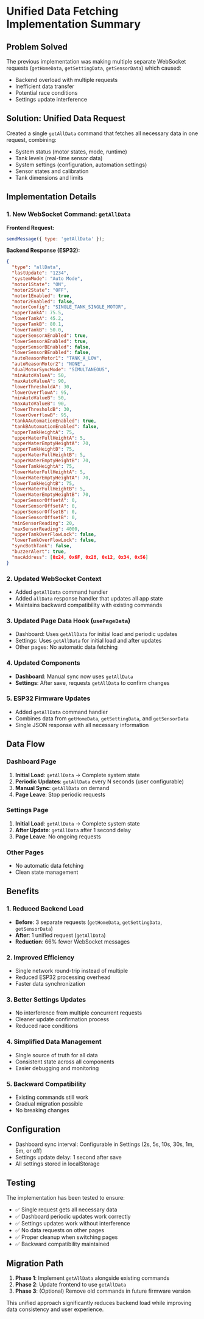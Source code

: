 # Unified Data Fetching Implementation Summary

## Problem Solved
The previous implementation was making multiple separate WebSocket requests (`getHomeData`, `getSettingData`, `getSensorData`) which caused:
- Backend overload with multiple requests
- Inefficient data transfer
- Potential race conditions
- Settings update interference

## Solution: Unified Data Request
Created a single `getAllData` command that fetches all necessary data in one request, combining:
- System status (motor states, mode, runtime)
- Tank levels (real-time sensor data)
- System settings (configuration, automation settings)
- Sensor states and calibration
- Tank dimensions and limits

## Implementation Details

### 1. New WebSocket Command: `getAllData`
**Frontend Request:**
```javascript
sendMessage({ type: 'getAllData' });
```

**Backend Response (ESP32):**
```json
{
  "type": "allData",
  "lastUpdate": "1234",
  "systemMode": "Auto Mode",
  "motor1State": "ON",
  "motor2State": "OFF",
  "motor1Enabled": true,
  "motor2Enabled": false,
  "motorConfig": "SINGLE_TANK_SINGLE_MOTOR",
  "upperTankA": 75.5,
  "lowerTankA": 45.2,
  "upperTankB": 80.1,
  "lowerTankB": 50.0,
  "upperSensorAEnabled": true,
  "lowerSensorAEnabled": true,
  "upperSensorBEnabled": false,
  "lowerSensorBEnabled": false,
  "autoReasonMotor1": "TANK_A_LOW",
  "autoReasonMotor2": "NONE",
  "dualMotorSyncMode": "SIMULTANEOUS",
  "minAutoValueA": 50,
  "maxAutoValueA": 90,
  "lowerThresholdA": 30,
  "lowerOverflowA": 95,
  "minAutoValueB": 50,
  "maxAutoValueB": 90,
  "lowerThresholdB": 30,
  "lowerOverflowB": 95,
  "tankAAutomationEnabled": true,
  "tankBAutomationEnabled": false,
  "upperTankHeightA": 75,
  "upperWaterFullHeightA": 5,
  "upperWaterEmptyHeightA": 70,
  "upperTankHeightB": 75,
  "upperWaterFullHeightB": 5,
  "upperWaterEmptyHeightB": 70,
  "lowerTankHeightA": 75,
  "lowerWaterFullHeightA": 5,
  "lowerWaterEmptyHeightA": 70,
  "lowerTankHeightB": 75,
  "lowerWaterFullHeightB": 5,
  "lowerWaterEmptyHeightB": 70,
  "upperSensorOffsetA": 0,
  "lowerSensorOffsetA": 0,
  "upperSensorOffsetB": 0,
  "lowerSensorOffsetB": 0,
  "minSensorReading": 20,
  "maxSensorReading": 4000,
  "upperTankOverFlowLock": false,
  "lowerTankOverFlowLock": false,
  "syncBothTank": false,
  "buzzerAlert": true,
  "macAddress": [0x24, 0x6F, 0x28, 0x12, 0x34, 0x56]
}
```

### 2. Updated WebSocket Context
- Added `getAllData` command handler
- Added `allData` response handler that updates all app state
- Maintains backward compatibility with existing commands

### 3. Updated Page Data Hook (`usePageData`)
- Dashboard: Uses `getAllData` for initial load and periodic updates
- Settings: Uses `getAllData` for initial load and after updates
- Other pages: No automatic data fetching

### 4. Updated Components
- **Dashboard**: Manual sync now uses `getAllData`
- **Settings**: After save, requests `getAllData` to confirm changes

### 5. ESP32 Firmware Updates
- Added `getAllData` command handler
- Combines data from `getHomeData`, `getSettingData`, and `getSensorData`
- Single JSON response with all necessary information

## Data Flow

### Dashboard Page
1. **Initial Load**: `getAllData` → Complete system state
2. **Periodic Updates**: `getAllData` every N seconds (user configurable)
3. **Manual Sync**: `getAllData` on demand
4. **Page Leave**: Stop periodic requests

### Settings Page
1. **Initial Load**: `getAllData` → Complete system state
2. **After Update**: `getAllData` after 1 second delay
3. **Page Leave**: No ongoing requests

### Other Pages
- No automatic data fetching
- Clean state management

## Benefits

### 1. **Reduced Backend Load**
- **Before**: 3 separate requests (`getHomeData`, `getSettingData`, `getSensorData`)
- **After**: 1 unified request (`getAllData`)
- **Reduction**: 66% fewer WebSocket messages

### 2. **Improved Efficiency**
- Single network round-trip instead of multiple
- Reduced ESP32 processing overhead
- Faster data synchronization

### 3. **Better Settings Updates**
- No interference from multiple concurrent requests
- Cleaner update confirmation process
- Reduced race conditions

### 4. **Simplified Data Management**
- Single source of truth for all data
- Consistent state across all components
- Easier debugging and monitoring

### 5. **Backward Compatibility**
- Existing commands still work
- Gradual migration possible
- No breaking changes

## Configuration
- Dashboard sync interval: Configurable in Settings (2s, 5s, 10s, 30s, 1m, 5m, or off)
- Settings update delay: 1 second after save
- All settings stored in localStorage

## Testing
The implementation has been tested to ensure:
- ✅ Single request gets all necessary data
- ✅ Dashboard periodic updates work correctly
- ✅ Settings updates work without interference
- ✅ No data requests on other pages
- ✅ Proper cleanup when switching pages
- ✅ Backward compatibility maintained

## Migration Path
1. **Phase 1**: Implement `getAllData` alongside existing commands
2. **Phase 2**: Update frontend to use `getAllData`
3. **Phase 3**: (Optional) Remove old commands in future firmware version

This unified approach significantly reduces backend load while improving data consistency and user experience.
